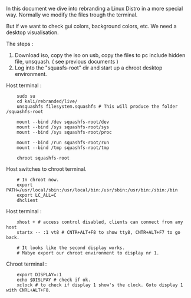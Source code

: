 In this document we dive into rebranding a Linux Distro in a more special way.
Normally we modify the files trough the terminal. 

But if we want to check gui colors, background colors, etc. We need a desktop visualisation.

The steps :

1. Download iso, copy the iso on usb, copy the files to pc include hidden file, unsquash. ( see previous documents )
2. Log into the "squasfs-root" dir and start up a chroot desktop environment.

Host terminal :

        sudo su
        cd kali/rebranded/live/
        unsquashfs filesystem.squashfs # This will produce the folder /squashfs-root

        mount --bind /dev squashfs-root/dev
        mount --bind /sys squashfs-root/sys
        mount --bind /sys squashfs-root/proc
        
        mount --bind /run squashfs-root/run
        mount --bind /tmp squashfs-root/tmp
        
        chroot squashfs-root

Host switches to chroot terminal.

        # In chroot now.
        export PATH=/usr/local/sbin:/usr/local/bin:/usr/sbin:/usr/bin:/sbin:/bin
        export LC_ALL=C
        dhclient

Host terminal :
 
        xhost + # access control disabled, clients can connect from any host
        startx -- :1 vt8 # CNTR+ALT+F8 to show tty8, CNTR+ALT+F7 to go back.
        
        # It looks like the second display works.
        # Mabye export our chroot environment to display nr 1. 

Chroot terminal :

        export DISPLAY=:1
        echo $DISLPAY # check if ok.
        xclock # to check if display 1 show's the clock. Goto display 1 with CNRL+ALT+F8.
        
        
        
 
 
        

        





